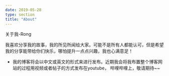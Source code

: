 ```yaml
---
date: 2019-05-28
type: section
title: "About"
---
```

关于我-Rong

我喜欢分享我的故事，我的所见所闻给大家。可能不是所有人都能认可，但是希望我的分享能带给你们快乐，哪怕提升一点点兴趣，我也心满意足！

- 我的博客将会以中文或英文的形式来进行发布。近期我会将我布置整个博客网站的过程用视频或者帖子的方式发布在youtube， 哔哩哔哩上，敬请期待~~ 

